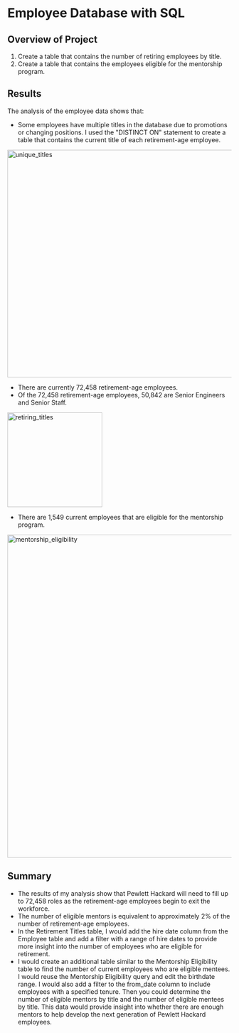 # Employee Database with SQL

## Overview of Project

1. Create a table that contains the number of retiring employees by title.
2. Create a table that contains the employees eligible for the mentorship program.

## Results

The analysis of the employee data shows that:

- Some employees have multiple titles in the database due to promotions or changing positions. I used the "DISTINCT ON" statement to create a table that contains the current title of each retirement-age employee.

<img width="512" alt="unique_titles" src="https://user-images.githubusercontent.com/100643519/164933195-7921e2d3-c89c-451a-a57d-48a256973f6d.png">

- There are currently 72,458 retirement-age employees.
- Of the 72,458 retirement-age employees, 50,842 are Senior Engineers and Senior Staff.

<img width="213" alt="retiring_titles" src="https://user-images.githubusercontent.com/100643519/164933290-fc70c7b6-451e-47b1-b47b-63896c8e0c43.png">

- There are 1,549 current employees that are eligible for the mentorship program.

<img width="727" alt="mentorship_eligibility" src="https://user-images.githubusercontent.com/100643519/164933513-f29aee80-c168-4053-add3-cf5ed3106eab.png">

## Summary

- The results of my analysis show that Pewlett Hackard will need to fill up to 72,458 roles as the retirement-age employees begin to exit the workforce.
- The number of eligible mentors is equivalent to approximately 2% of the number of retirement-age employees.
- In the Retirement Titles table, I would add the hire date column from the Employee table and add a filter with a range of hire dates to provide more insight into the number of employees who are eligible for retirement.
- I would create an additional table similar to the Mentorship Eligibility table to find the number of current employees who are eligible mentees. I would reuse the Mentorship Eligibility query and edit the birthdate range. I would also add a filter to the from_date column to include employees with a specified tenure. Then you could determine the number of eligible mentors by title and the number of eligible mentees by title. This data would provide insight into whether there are enough mentors to help develop the next generation of Pewlett Hackard employees.
